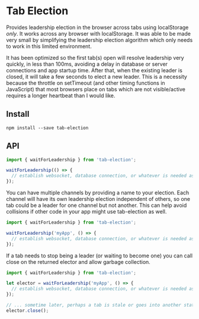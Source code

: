 # Tab Election

Provides leadership election in the browser across tabs using localStorage *only*. It works across any browser with localStorage. It was able to be made very small by simplifying the leadership election algorithm which only needs to work in this limited environment.

It has been optimized so the first tab(s) open will resolve leadership very quickly, in less than 100ms, avoiding a delay in database or server connections and app startup time. After that, when the existing leader is closed, it will take a few seconds to elect a new leader. This is a necessity because the throttle on setTimeout (and other timing functions in JavaScript) that most browsers place on tabs which are not visible/active requires a longer heartbeat than I would like.

## Install

```
npm install --save tab-election
```

## API

```js
import { waitForLeadership } from 'tab-election';

waitForLeadership(() => {
  // establish websocket, database connection, or whatever is needed as the leader
});
```

You can have multiple channels by providing a name to your election. Each channel will have its own leadership election independent of others, so one tab could be a leader for one channel but not another. This can help avoid collisions if other code in your app might use tab-election as well.

```js
import { waitForLeadership } from 'tab-election';

waitForLeadership('myApp', () => {
  // establish websocket, database connection, or whatever is needed as the leader
});
```

If a tab needs to stop being a leader (or waiting to become one) you can call close on the returned elector and allow garbage collection.

```js
import { waitForLeadership } from 'tab-election';

let elector = waitForLeadership('myApp', () => {
  // establish websocket, database connection, or whatever is needed as the leader
});

// ... sometime later, perhaps a tab is stale or goes into another state that doesn't need/want leadership
elector.close();
```

